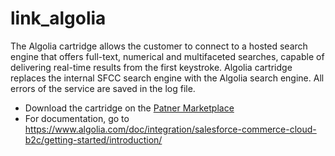 # link_algolia

The Algolia cartridge allows the customer to connect to a hosted search engine that offers full-text, numerical and multifaceted searches, capable of delivering real-time results from the first keystroke. Algolia cartridge replaces the internal SFCC search engine with the Algolia search engine. All errors of the service are saved in the log file.

- Download the cartridge on the [Patner Marketplace](https://www.salesforce.com/products/commerce-cloud/partner-marketplace/partners/algolia/)
- For documentation, go to https://www.algolia.com/doc/integration/salesforce-commerce-cloud-b2c/getting-started/introduction/
